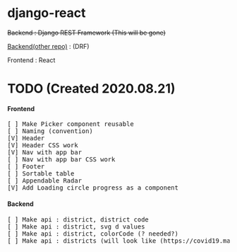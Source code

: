 # django-react

<del>Backend : Django REST Framework (This will be gone)</del>

[Backend(other repo)](https://github.com/Cloud-MSA-edu-team-8/test_django) : (DRF) 

Frontend : React<br>

# TODO (Created 2020.08.21)
#### Frontend
<pre>
[ ] Make Picker component reusable
[ ] Naming (convention)
[V] Header
[V] Header CSS work
[V] Nav with app bar
[ ] Nav with app bar CSS work
[ ] Footer
[ ] Sortable table
[ ] Appendable Radar
[V] Add Loading circle progress as a component
</pre>

#### Backend
<pre>
[ ] Make api : district, district code
[ ] Make api : district, svg d values
[ ] Make api : district, colorCode (? needed?)
[ ] Make api : districts (will look like (https://covid19.mathdro.id/api/countries).)
</pre>